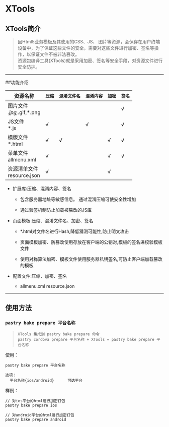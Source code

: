 # XTools

## XTools简介

> 因Html5业务模板及其使用的CSS、JS、 图片等资源，会保存在用户终端设备中，为了保证这些文件的安全，需要对这些文件进行加密、签名等操作，以保证文件不被非法篡改。<br/>
资源包编译工具(XTools)就是采用加密、签名等安全手段，对资源文件进行安全防护。

----
##功能介绍

| 资源名称 | `压缩` | `混淆文件名` | `混淆内容` | `加密` | `签名` |
| ----- | ----- | ----- | ----- | ----- | ----- |
| 图片文件<br/>*.jpg,*.gif,*.png |   |   |   |   | √ |
| JS文件<br/>*.js               | √ |   | √ |   | √ |
| 模版文件<br/>*.html            | √ | √ |   | √ | √ |
| 菜单文件<br/>allmenu.xml         | √ |   |   | √ | √ |
| 资源清单文件<br/>resource.json    | √ |   |   | √ |   |

* 扩展库:压缩、混淆内容、签名  
  * 包含服务器地址等敏感信息。 通过混淆压缩可使安全性增加  
  * 通过验签机制防止加载被篡改的JS库* 页面模板:压缩、混淆文件名、加密、签名  * *.html对文件名进行Hash,降低猜测可能性,防止明文攻击  * 页面模板加密、防篡改使用存放在客户端的公钥对,模板的签名进校验模板文件  * 使用对称算法加密、模板文件使用服务器私钥签名,可防止客户端加载篡改的模板* 配置文件:压缩、加密、签名  * allmenu.xml resource.json
----
## 使用方法

### `pastry bake prepare 平台名称`<br/>

> `XTools 集成到 pastry bake prepare 命令`<br/>
`pastry cordova prepare 平台名称 + XTools = pastry bake prepare 平台名称`

使用：

    pastry bake prepare 平台名称
    
    选项：
      平台名称{ios/android}      可选平台

样例：

    // 对ios平台的html进行加密打包
    pastry bake prepare ios
    
    // 对android平台的html进行加密打包
    pastry bake prepare android
    
    

